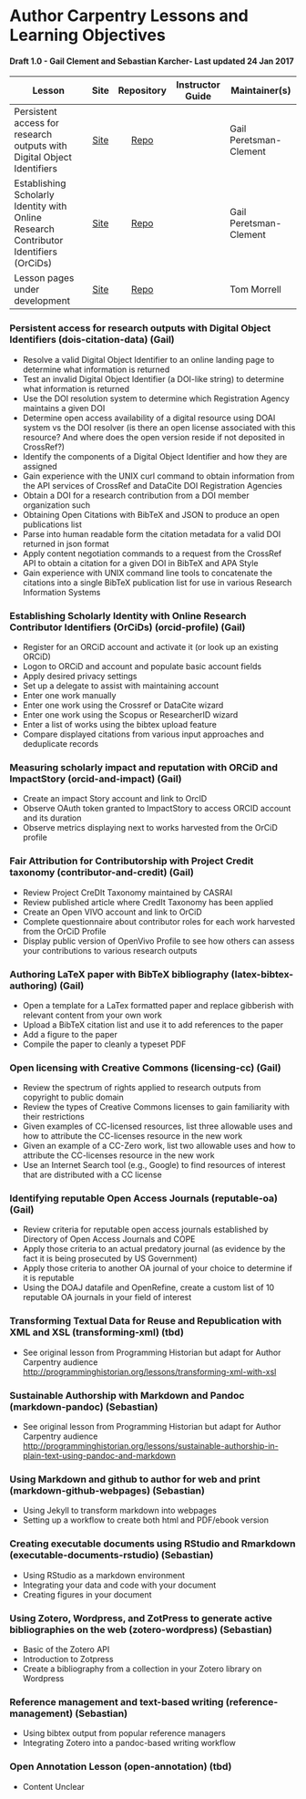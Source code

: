 
# Author Carpentry Lessons and Learning Objectives

#### Draft 1.0 - Gail Clement and Sebastian Karcher- Last updated 24 Jan 2017

| Lesson | Site | Repository | Instructor Guide | Maintainer(s) |
| ------ |:---: | :--------: | :--------------: | ------------- |
| Persistent access for research outputs with Digital Object Identifiers | [Site](http://authorcarpentry.github.io/dois-citation-data) | [Repo](/dois-citation-data) | | Gail Peretsman-Clement | 
| Establishing Scholarly Identity with Online Research Contributor Identifiers (OrCiDs) | [Site](http://authorcarpentry.github.io/orcid-profile) | [Repo](/orcid-profile) | | Gail Peretsman-Clement | 
| Lesson pages under development | [Site](http://authorcarpentry.github.io/dois-citation-data) | [Repo](/dois-citation-data) | | Tom Morrell |

### Persistent access for research outputs with Digital Object Identifiers (dois-citation-data) (Gail)

- Resolve a valid Digital Object Identifier to an online landing page to determine what information is returned
- Test an invalid Digital Object Identifier (a DOI-like string) to determine what information is returned
- Use the DOI resolution system to determine which Registration Agency maintains a given DOI
- Determine open access availability of a digital resource using DOAI system vs the DOI resolver (is there an open license associated with this resource? And where does the open version reside if not deposited in CrossRef?)
- Identify the components of a Digital Object Identifier and how they are assigned
- Gain experience with the UNIX curl command to obtain information from the API services of CrossRef and DataCite DOI Registration Agencies
- Obtain a DOI for a research contribution from a DOI member organization such 
- Obtaining Open Citations with BibTeX and JSON to produce an open publications list
- Parse into human readable form the citation metadata for a valid DOI returned in json format
- Apply content negotiation commands to a request from the CrossRef API to obtain a citation for a given DOI in BibTeX and APA Style
- Gain experience with UNIX command line tools to concatenate the citations into a single BibTeX publication list for use in various Research Information Systems

### Establishing Scholarly Identity with Online Research Contributor Identifiers (OrCiDs) (orcid-profile) (Gail)
- Register for an ORCiD account and activate it  (or look up an existing ORCiD)
- Logon to ORCiD and account and populate basic account fields
- Apply desired privacy settings
- Set up a delegate to assist with maintaining account
- Enter one work manually
- Enter one work using the Crossref or DataCite wizard
- Enter one work using the Scopus or ResearcherID wizard
- Enter a list of works using the bibtex upload feature
- Compare displayed citations from various input approaches and deduplicate records

### Measuring scholarly impact and reputation with ORCiD and ImpactStory (orcid-and-impact) (Gail)
- Create an impact Story account and link to OrcID
- Observe OAuth token granted to ImpactStory to access ORCID account and its duration
- Observe metrics displaying next to works harvested from the OrCiD profile

### Fair Attribution for Contributorship with Project Credit taxonomy (contributor-and-credit) (Gail)
- Review Project CreDIt Taxonomy maintained by CASRAI
- Review published article where CredIt Taxonomy has been applied
- Create an Open VIVO account and link to OrCiD
- Complete questionnaire about contributor roles for each work harvested from the OrCiD Profile
- Display public version of OpenVivo Profile to see how others can assess your contributions to various research outputs

### Authoring LaTeX paper with BibTeX bibliography (latex-bibtex-authoring) (Gail)
- Open a template for a LaTex formatted paper and replace gibberish with relevant content from your own work
- Upload a BibTeX citation list and use it to add references to the paper
- Add a figure to the paper 
- Compile the paper to cleanly a typeset PDF

### Open licensing with Creative Commons (licensing-cc) (Gail)
- Review the spectrum of rights applied to research outputs from copyright to public domain
- Review the types of Creative Commons licenses to gain familiarity with their restrictions
- Given examples of CC-licensed resources, list three allowable uses and how to attribute the CC-licenses resource in the new work
- Given an example of a CC-Zero work, list two allowable uses and how to attribute the CC-licenses resource in the new work
- Use an Internet Search tool (e.g., Google) to find resources of interest that are distributed with a CC license

### Identifying reputable Open Access Journals (reputable-oa) (Gail)
- Review criteria for reputable open access journals established by Directory of Open Access Journals and COPE
- Apply those criteria to an actual predatory  journal (as evidence by the fact it  is being prosecuted by US Government)
- Apply those criteria to another OA journal of your choice to determine if it is reputable
- Using the DOAJ datafile and OpenRefine, create a custom list of 10 reputable OA journals in your field of interest

### Transforming Textual Data for Reuse and Republication with XML and XSL (transforming-xml) (tbd)
- See original lesson from Programming Historian but adapt for Author Carpentry audience http://programminghistorian.org/lessons/transforming-xml-with-xsl

### Sustainable Authorship with Markdown and Pandoc (markdown-pandoc) (Sebastian)
- See original lesson from Programming Historian but adapt for Author Carpentry audience
http://programminghistorian.org/lessons/sustainable-authorship-in-plain-text-using-pandoc-and-markdown

### Using Markdown and github to author for web and print (markdown-github-webpages) (Sebastian)
- Using Jekyll to transform markdown into webpages
- Setting up a workflow to create both html and PDF/ebook version

### Creating executable documents using RStudio and Rmarkdown (executable-documents-rstudio) (Sebastian)
- Using RStudio as a markdown environment
- Integrating your data and code with your document
- Creating figures in your document

### Using Zotero, Wordpress, and ZotPress to generate active bibliographies on the web (zotero-wordpress) (Sebastian)
- Basic of the Zotero API
- Introduction to Zotpress
- Create a bibliography from a collection in your Zotero library on Wordpress

### Reference management and text-based writing (reference-management) (Sebastian)
- Using bibtex output from popular reference managers
- Integrating Zotero into a pandoc-based writing workflow 


### Open Annotation Lesson (open-annotation) (tbd)
- Content Unclear


